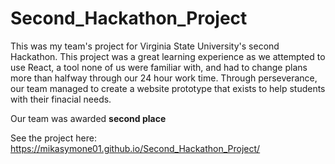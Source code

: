 # Second_Hackathon_Project
This was my team's project for Virginia State University's second Hackathon. This project was a great learning experience as we attempted to use React, a tool none of us were familiar with, 
and had to change plans more than halfway through our 24 hour work time. Through perseverance, our team managed to create a website prototype that exists to help students with their finacial needs.

Our team was awarded **second place**

See the project here: https://mikasymone01.github.io/Second_Hackathon_Project/
